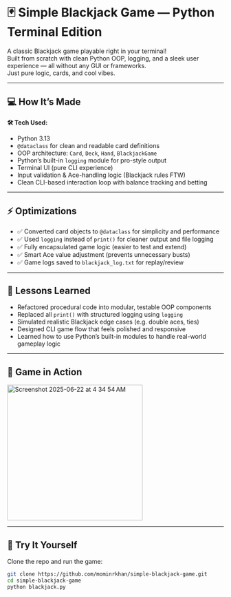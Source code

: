 # 🃏 Simple Blackjack Game — Python Terminal Edition

A classic Blackjack game playable right in your terminal!  
Built from scratch with clean Python OOP, logging, and a sleek user experience — all without any GUI or frameworks.  
Just pure logic, cards, and cool vibes.

---

## 💻 How It’s Made

**🛠 Tech Used:**  
- Python 3.13  
- `@dataclass` for clean and readable card definitions  
- OOP architecture: `Card`, `Deck`, `Hand`, `BlackjackGame`  
- Python’s built-in `logging` module for pro-style output  
- Terminal UI (pure CLI experience)  
- Input validation & Ace-handling logic (Blackjack rules FTW)  
- Clean CLI-based interaction loop with balance tracking and betting  

---

## ⚡ Optimizations

- ✅ Converted card objects to `@dataclass` for simplicity and performance  
- ✅ Used `logging` instead of `print()` for cleaner output and file logging  
- ✅ Fully encapsulated game logic (easier to test and extend)  
- ✅ Smart Ace value adjustment (prevents unnecessary busts)  
- ✅ Game logs saved to `blackjack_log.txt` for replay/review  

---

## 🧠 Lessons Learned

- Refactored procedural code into modular, testable OOP components  
- Replaced all `print()` with structured logging using `logging`  
- Simulated realistic Blackjack edge cases (e.g. double aces, ties)  
- Designed CLI game flow that feels polished and responsive  
- Learned how to use Python’s built-in modules to handle real-world gameplay logic  

---

## 📸 Game in Action

<img width="315" alt="Screenshot 2025-06-22 at 4 34 54 AM" src="https://github.com/user-attachments/assets/d208cbd5-2d86-4454-90cd-8b6233d20793" />

---

## 🏁 Try It Yourself

Clone the repo and run the game:

```bash
git clone https://github.com/mominrkhan/simple-blackjack-game.git
cd simple-blackjack-game
python blackjack.py
